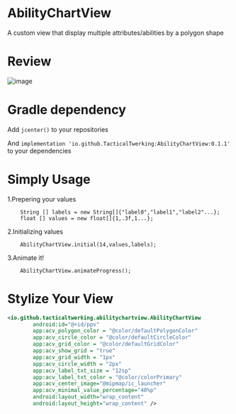 # AbilityChartView
A custom view that display multiple attributes/abilities by a polygon shape

# Review
![image](https://github.com/TacticalTwerking/PolygonProgressView/blob/master/art/GifArt.gif)


# Gradle dependency 

Add
        ```
        jcenter()
        ```
to your repositories

And
        ```
        implementation 'io.github.TacticalTwerking:AbilityChartView:0.1.1'
        ```
to your dependencies 


# Simply Usage

1.Prepering your values

        String [] labels = new String[]{"label0","label1","label2"...};
        float [] values = new float[]{1,.3f,1...};
2.Initializing values

        AbilityChartView.initial(14,values,labels);
3.Animate it!

        AbilityChartView.animateProgress();



# Stylize Your View
```xml
<io.github.tacticaltwerking.abilitychartview.AbilityChartView
        android:id="@+id/ppv"
        app:acv_polygon_color = "@color/defaultPolygonColor"
        app:acv_circle_color = "@color/defaultCircleColor"
        app:acv_grid_color = "@color/defaultGridColor"
        app:acv_show_grid = "true"
        app:acv_grid_width = "1px"
        app:acv_circle_width = "2px"
        app:acv_label_txt_size = "12sp"
        app:acv_label_txt_color = "@color/colorPrimary"
        app:acv_center_image="@mipmap/ic_launcher"
        app:acv_minimal_value_percentage="40%p"
        android:layout_width="wrap_content"
        android:layout_height="wrap_content" />
```
